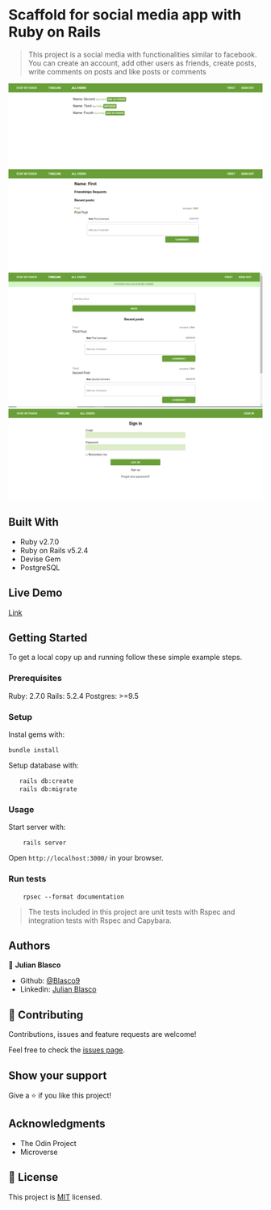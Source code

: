 # Scaffold for social media app with Ruby on Rails

> This project is a social media with functionalities similar to facebook. You can create an account, add other users as friends, create posts, write comments on posts and like posts or comments

![screenshot1](app/assets/images/Screenshot1.bmp)
![screenshot2](app/assets/images/Screenshot2.bmp)
![screenshot3](app/assets/images/Screenshot3.bmp)
![screenshot4](app/assets/images/Screenshot4.bmp)

## Built With

- Ruby v2.7.0
- Ruby on Rails v5.2.4
- Devise Gem
- PostgreSQL

## Live Demo

[Link](https://desolate-plains-71024.herokuapp.com/)


## Getting Started

To get a local copy up and running follow these simple example steps.

### Prerequisites

Ruby: 2.7.0
Rails: 5.2.4
Postgres: >=9.5

### Setup

Instal gems with:

```
bundle install
```

Setup database with:

```
   rails db:create
   rails db:migrate
```



### Usage

Start server with:

```
    rails server
```

Open `http://localhost:3000/` in your browser.

### Run tests

```
    rpsec --format documentation
```

> The tests included in this project are unit tests with Rspec and integration tests with Rspec and Capybara.

## Authors

👤 **Julian Blasco**

- Github: [@Blasco9](https://github.com/Blasco9)
- Linkedin: [Julian Blasco](https://www.linkedin.com/in/julian-augusto-blasco-1656a0153/)

## 🤝 Contributing

Contributions, issues and feature requests are welcome!

Feel free to check the [issues page](issues/).

## Show your support

Give a ⭐️ if you like this project!

## Acknowledgments

- The Odin Project
- Microverse

## 📝 License

This project is [MIT](lic.url) licensed.

